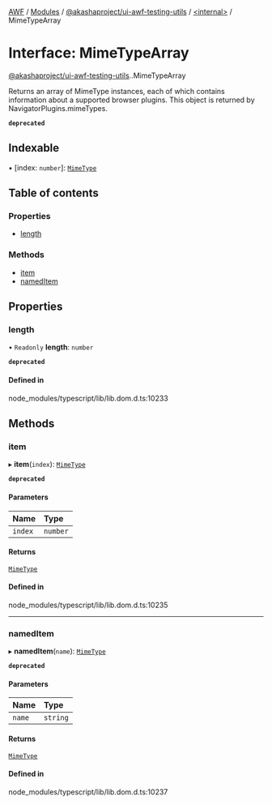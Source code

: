 [AWF](../README.md) / [Modules](../modules.md) / [@akashaproject/ui-awf-testing-utils](../modules/akashaproject_ui_awf_testing_utils.md) / [<internal\>](../modules/akashaproject_ui_awf_testing_utils._internal_.md) / MimeTypeArray

# Interface: MimeTypeArray

[@akashaproject/ui-awf-testing-utils](../modules/akashaproject_ui_awf_testing_utils.md).[<internal>](../modules/akashaproject_ui_awf_testing_utils._internal_.md).MimeTypeArray

Returns an array of MimeType instances, each of which contains information about a supported browser plugins. This object is returned by NavigatorPlugins.mimeTypes.

**`deprecated`**

## Indexable

▪ [index: `number`]: [`MimeType`](../modules/akashaproject_ui_awf_testing_utils._internal_.md#mimetype)

## Table of contents

### Properties

- [length](akashaproject_ui_awf_testing_utils._internal_.MimeTypeArray.md#length)

### Methods

- [item](akashaproject_ui_awf_testing_utils._internal_.MimeTypeArray.md#item)
- [namedItem](akashaproject_ui_awf_testing_utils._internal_.MimeTypeArray.md#nameditem)

## Properties

### length

• `Readonly` **length**: `number`

**`deprecated`**

#### Defined in

node_modules/typescript/lib/lib.dom.d.ts:10233

## Methods

### item

▸ **item**(`index`): [`MimeType`](../modules/akashaproject_ui_awf_testing_utils._internal_.md#mimetype)

**`deprecated`**

#### Parameters

| Name | Type |
| :------ | :------ |
| `index` | `number` |

#### Returns

[`MimeType`](../modules/akashaproject_ui_awf_testing_utils._internal_.md#mimetype)

#### Defined in

node_modules/typescript/lib/lib.dom.d.ts:10235

___

### namedItem

▸ **namedItem**(`name`): [`MimeType`](../modules/akashaproject_ui_awf_testing_utils._internal_.md#mimetype)

**`deprecated`**

#### Parameters

| Name | Type |
| :------ | :------ |
| `name` | `string` |

#### Returns

[`MimeType`](../modules/akashaproject_ui_awf_testing_utils._internal_.md#mimetype)

#### Defined in

node_modules/typescript/lib/lib.dom.d.ts:10237
